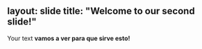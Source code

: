 layout: slide
title: "Welcome to our second slide!"
---
Your text
**vamos a ver para que sirve esto!**
